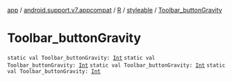 [app](../../../index.md) / [android.support.v7.appcompat](../../index.md) / [R](../index.md) / [styleable](index.md) / [Toolbar_buttonGravity](.)

# Toolbar_buttonGravity

`static val Toolbar_buttonGravity: `[`Int`](https://kotlinlang.org/api/latest/jvm/stdlib/kotlin/-int/index.html)
`static val Toolbar_buttonGravity: `[`Int`](https://kotlinlang.org/api/latest/jvm/stdlib/kotlin/-int/index.html)
`static val Toolbar_buttonGravity: `[`Int`](https://kotlinlang.org/api/latest/jvm/stdlib/kotlin/-int/index.html)
`static val Toolbar_buttonGravity: `[`Int`](https://kotlinlang.org/api/latest/jvm/stdlib/kotlin/-int/index.html)